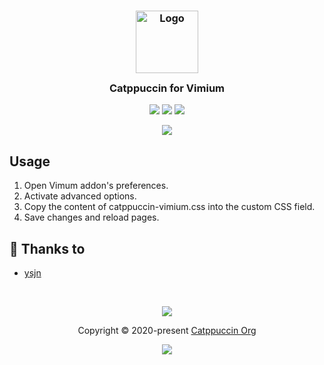 <h3 align="center">
	<img src="https://raw.githubusercontent.com/catppuccin/catppuccin/dev/assets/logos/exports/1544x1544_circle.png" width="100" alt="Logo"/><br/>
	<img src="https://raw.githubusercontent.com/catppuccin/catppuccin/dev/assets/misc/transparent.png" height="30" width="0px"/>
	Catppuccin for Vimium
	<img src="https://raw.githubusercontent.com/catppuccin/catppuccin/dev/assets/misc/transparent.png" height="30" width="0px"/>
</h3>
<p align="center">
    <a href="https://github.com/elkrien/vimium/stargazers"><img src="https://img.shields.io/github/stars/elkrien/vimium?colorA=1e1e28&colorB=c9cbff&style=for-the-badge&logo=starship style=for-the-badge"></a>
    <a href="https://github.com/elkrien/vimium/issues"><img src="https://img.shields.io/github/issues/elkrien/vimium?colorA=1e1e28&colorB=f7be95&style=for-the-badge"></a>
    <a href="https://github.com/elkrien/vimium/contributors"><img src="https://img.shields.io/github/contributors/elkrien/vimium?colorA=1e1e28&colorB=b1e1a6&style=for-the-badge"></a>
</p>

<p align="center">
  <img src="https://github.com/elkrien/vimium/raw/main/assets/cat-vimium.png"/>
</p>


## Usage

1. Open Vimum addon's preferences.
2. Activate advanced options.
3. Copy the content of catppuccin-vimium.css into the custom CSS field.
4. Save changes and reload pages.

## 💝 Thanks to

- [ysjn](https://github.com/ysjn/vimium-simply-dark)

&nbsp;

<p align="center"><img src="https://raw.githubusercontent.com/catppuccin/catppuccin/dev/assets/footers/gray0_ctp_on_line.svg?sanitize=true" /></p>
<p align="center">Copyright &copy; 2020-present <a href="https://github.com/catppuccin" target="_blank">Catppuccin Org</a>
<p align="center"><a href="https://github.com/catppuccin/catppuccin/blob/main/LICENSE"><img src="https://img.shields.io/static/v1.svg?style=for-the-badge&label=License&message=MIT&logoColor=d9e0ee&colorA=302d41&colorB=c9cbff"/></a></p>
